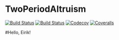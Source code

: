 # TwoPeriodAltruism

[![Build Status](https://travis-ci.com/eirikbrandsaas/TwoPeriodAltruism.jl.svg?branch=master)](https://travis-ci.com/eirikbrandsaas/TwoPeriodAltruism.jl)
[![Build Status](https://ci.appveyor.com/api/projects/status/github/eirikbrandsaas/TwoPeriodAltruism.jl?svg=true)](https://ci.appveyor.com/project/eirikbrandsaas/TwoPeriodAltruism-jl)
[![Codecov](https://codecov.io/gh/eirikbrandsaas/TwoPeriodAltruism.jl/branch/master/graph/badge.svg)](https://codecov.io/gh/eirikbrandsaas/TwoPeriodAltruism.jl)
[![Coveralls](https://coveralls.io/repos/github/eirikbrandsaas/TwoPeriodAltruism.jl/badge.svg?branch=master)](https://coveralls.io/github/eirikbrandsaas/TwoPeriodAltruism.jl?branch=master)

#Hello, Eirik!